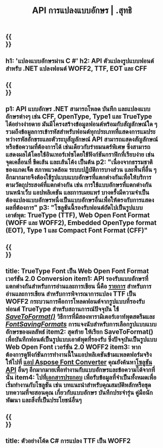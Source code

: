 ﻿---
translation: true
template: /_templates/conversion-net.md
title: API การแปลงแบบอักษร | .สุทธิ
url: /net/conversion/
description: ฟังก์ชั่นการแปลงตัวอักษร แปลงฟอนต์ต่างๆ เช่น CFF, EOT, WOFF, TTF และ Type 1 ด้วยโค้ด C# สองสามบรรทัดผ่านไลบรารี .NET
keywords: 'ตัวแปลงฟอนต์ .net เน็ตแปลงฟอนต์ c # ฟอนต์ครอบคลุม'
family: font
platformtag: net
feature: conversion
---

{{<section banner>}}
---
h1: 'แปลงแบบอักษรผ่าน C #'
h2: API ตัวแปลงรูปแบบฟอนต์สำหรับ .NET แปลงฟอนต์ WOFF2, TTF, EOT และ CFF
---

{{<section overview>}}
---
p1: API แบบอักษร .NET สามารถโหลด บันทึก และแปลงแบบอักษรต่างๆ เช่น CFF, OpenType, Type1 และ TrueType ได้อย่างง่ายดาย มันมีโครงสร้างข้อมูลฟอนต์พร้อมกับสัญลักษณ์ใด ๆ รวมถึงข้อมูลการเข้ารหัสสำหรับฟอนต์ทุกประเภทที่แสดงการแมประหว่างรหัสอักขระและตัวระบุสัญลักษณ์ API สามารถแสดงสัญลักษณ์หรือข้อความที่ต้องการได้ เช่นเดียวกับร่ายมนตร์พิเศษ ซึ่งสามารถแสดงผลได้โดยใช้อินเทอร์เฟซโดยใช้ฟังก์ชันกราฟิกที่เรียบง่าย เช่น จุดเคลื่อนที่ ขีดเส้น และเส้นโค้ง เป็นต้น
p2: "เนื่องจากธรรมชาติของแกดเจ็ต สภาพแวดล้อม ระบบปฏิบัติการบางส่วน และพื้นที่อื่น ๆ อีกมากมายจึงต้องใช้รูปแบบแบบอักษรที่แตกต่างกันเพื่อให้บริการตามวัตถุประสงค์ที่แตกต่างกัน เช่น การใช้แบบอักษรที่แตกต่างกันบนหน้าเว็บ แอปพลิเคชัน และการเผยแพร่ บางครั้งมีความจำเป็นต้องแปลงแบบอักษรหนึ่งเป็นแบบอักษรอื่นเพื่อให้ตรงกับการแสดงผลที่ต้องการ"
p3: "โซลูชันนี้รองรับฟอนต์ถัดไปเป็นรูปแบบเอาต์พุต: TrueType (TTF), Web Open Font Format (WOFF และ WOFF2), Embedded OpenType format (EOT), Type 1 และ Compact Font Format (CFF)"
---

{{<section feature1>}}
---
title: TrueType Font เป็น Web Open Font Format เวอร์ชัน 2.0 Conversion
item1: API รองรับแบบอักษรที่แตกต่างกันสำหรับการอ่านและการเขียน นี่คือ [รายการ](https://docs.aspose.com/font/net/convert/#formats-supported-for-reading-andor-writing) สำหรับการอ่านและการเขียน สำหรับการพิจารณาการแปลง TTF เป็น WOFF2 กระบวนการคือการโหลดฟอนต์จากรูปแบบที่รองรับ ฟอนต์ TrueType สำหรับสถานการณ์ปัจจุบัน ใช้ [*SaveToFormat()*](https://reference.aspose.com/font/net/aspose.font/font/methods/savetoformat) วิธีการที่มีสองพารามิเตอร์เอาท์พุตสตรีมและ [*FontSavingFormats*](https://reference.aspose.com/font/net/aspose.font/fontsavingformats) การแจงนับสำหรับการเลือกรูปแบบแบบอักษรของผลลัพธ์
item2: สุดท้าย ให้เรียก SaveToFormat() เพื่อบันทึกฟอนต์เป็นรูปแบบเอาต์พุตที่รองรับ ซึ่งปัจจุบันเป็นรูปแบบ Web Open Font เวอร์ชัน 2.0 WOFF2
item3: หากต้องการดูฟังก์ชันการทำงานนี้ในแอปพลิเคชันข้ามแพลตฟอร์มจริง ให้ไปที่ [แอป Aspose Font Converter](https://products.aspose.app/font/conversion) คุณยังค้นหา[โซลูชัน API](https://products.aspose.app/font/applications) อื่นๆ อีกมากมายเพื่อทำงานกับแบบอักษรและข้อความได้จากที่นั่น
item4: ไปที่[เอกสารประกอบ](https://docs.aspose.com/font/net/) เพื่อรับข้อมูลที่จำเป็นทั้งหมดเพื่อเริ่มทำงานกับโซลูชัน เช่น บทแนะนำสำหรับคุณสมบัติหลักหรือชุดบทความที่จะสอนคุณ เกี่ยวกับแบบอักษร บันทึกประจำรุ่น คู่มือนักพัฒนา และสิ่งที่เป็นประโยชน์อื่นๆ
---

{{<section codeexample>}}
---
title: ตัวอย่างโค้ด C# การแปลง TTF เป็น WOFF2
---
